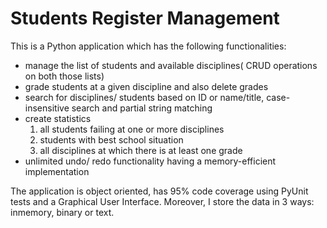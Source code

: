 Students Register Management
============================

This is a Python application which has the following functionalities:
  * manage the list of students and available disciplines( CRUD operations on both those lists)
  * grade students at a given discipline and also delete grades
  * search for disciplines/ students based on ID or name/title, case-insensitive search and partial string matching
  * create statistics
    1. all students failing at one or more disciplines
    2. students with best school situation
    3. all disciplines at which there is at least one grade
  * unlimited undo/ redo functionality having a memory-efficient implementation
  
The application is object oriented, has 95% code coverage using PyUnit tests and a Graphical User Interface.
Moreover, I store the data in 3 ways: inmemory, binary or text.
